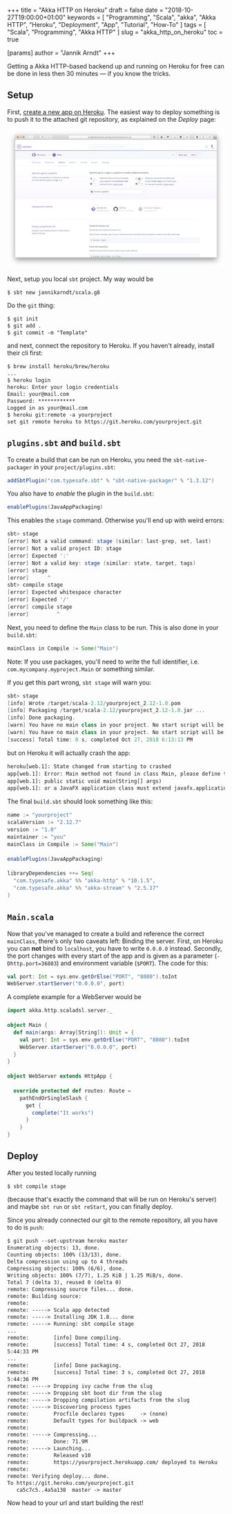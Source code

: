 +++
title = "Akka HTTP on Heroku"
draft = false
date = "2018-10-27T19:00:00+01:00"
keywords = [ "Programming", "Scala", "akka", "Akka HTTP", "Heroku", "Deployment", "App", "Tutorial", "How-To" ]
tags = [ "Scala", "Programming", "Akka HTTP" ]
slug = "akka_http_on_heroku"
toc = true

[params]
  author = "Jannik Arndt"
+++

Getting a Akka HTTP-based backend up and running on Heroku for free can be done in less then 30 minutes — if you know the tricks.

<!--more-->

## Setup

First, [create a new app on Heroku](https://dashboard.heroku.com/new-app). The easiest way to deploy something is to push it to the attached git repository, as explained on the _Deploy_ page:

<a href="/blog/2018/10/heroku1.png"><img src="/blog/2018/10/heroku1.png" alt=""></a>

Next, setup you local `sbt` project. My way would be

```shell
$ sbt new jannikarndt/scala.g8
```

Do the `git` thing:

```shell
$ git init
$ git add .
$ git commit -m "Template"  
```

and next, connect the repository to Heroku. If you haven't already, install their cli first:

```shell
$ brew install heroku/brew/heroku
...
$ heroku login
heroku: Enter your login credentials
Email: your@mail.com
Password: ************
Logged in as your@mail.com
$ heroku git:remote -a yourproject
set git remote heroku to https://git.heroku.com/yourproject.git
```

## `plugins.sbt` and `build.sbt`

To create a build that can be run on Heroku, you need the `sbt-native-packager` in your `project/plugins.sbt`:

```scala
addSbtPlugin("com.typesafe.sbt" % "sbt-native-packager" % "1.3.12")
```

You also have to _enable_ the plugin in the `build.sbt`:

```scala
enablePlugins(JavaAppPackaging)
```

This enables the `stage` command. Otherwise you'll end up with weird errors:

```scala
sbt> stage
[error] Not a valid command: stage (similar: last-grep, set, last)
[error] Not a valid project ID: stage
[error] Expected ':'
[error] Not a valid key: stage (similar: state, target, tags)
[error] stage
[error]      ^
sbt> compile stage
[error] Expected whitespace character
[error] Expected '/'
[error] compile stage
[error]         ^
```

Next, you need to define the `Main` class to be run. This is also done in your `build.sbt`:

```scala
mainClass in Compile := Some("Main")
```

Note: If you use packages, you'll need to write the full identifier, i.e. `com.mycompany.myproject.Main` or something similar.

If you get this part wrong, `sbt stage` will warn you:

```scala
sbt> stage
[info] Wrote /target/scala-2.12/yourproject_2.12-1.0.pom
[info] Packaging /target/scala-2.12/yourproject_2.12-1.0.jar ...
[info] Done packaging.
[warn] You have no main class in your project. No start script will be generated.
[warn] You have no main class in your project. No start script will be generated.
[success] Total time: 0 s, completed Oct 27, 2018 6:13:13 PM
```

but on Heroku it will actually crash the app:

```apache
heroku[web.1]: State changed from starting to crashed
app[web.1]: Error: Main method not found in class Main, please define the main method as:
app[web.1]: public static void main(String[] args)
app[web.1]: or a JavaFX application class must extend javafx.application.Application
```

The final `build.sbt` should look something like this:

```scala
name := "yourproject"
scalaVersion := "2.12.7"
version := "1.0"
maintainer := "you"
mainClass in Compile := Some("Main")

enablePlugins(JavaAppPackaging)

libraryDependencies ++= Seq(
  "com.typesafe.akka" %% "akka-http" % "10.1.5",
  "com.typesafe.akka" %% "akka-stream" % "2.5.17"
)
```

## `Main.scala`

Now that you've managed to create a build and reference the correct `mainClass`, there's only two caveats left: Binding the server. First, on Heroku you can **not** bind to `localhost`, you have to write `0.0.0.0` instead. Secondly, the port changes with every start of the app and is given as a parameter (`-Dhttp.port=36803`) and environment variable (`$PORT`). The code for this:

```scala
val port: Int = sys.env.getOrElse("PORT", "8080").toInt
WebServer.startServer("0.0.0.0", port)
```

A complete example for a WebServer would be

```scala
import akka.http.scaladsl.server._

object Main {
  def main(args: Array[String]): Unit = {
    val port: Int = sys.env.getOrElse("PORT", "8080").toInt
    WebServer.startServer("0.0.0.0", port)
  }
}

object WebServer extends HttpApp {

  override protected def routes: Route =
    pathEndOrSingleSlash {
      get {
        complete("It works")
      }
    }
}

```

## Deploy

After you tested locally running

```shell
$ sbt compile stage
```

(because that's exactly the command that will be run on Heroku's server) and maybe `sbt run` or `sbt reStart`, you can finally deploy.

Since you already connected our git to the remote repository, all you have to do is `push`:

```shell
$ git push --set-upstream heroku master
Enumerating objects: 13, done.
Counting objects: 100% (13/13), done.
Delta compression using up to 4 threads
Compressing objects: 100% (6/6), done.
Writing objects: 100% (7/7), 1.25 KiB | 1.25 MiB/s, done.
Total 7 (delta 3), reused 0 (delta 0)
remote: Compressing source files... done.
remote: Building source:
remote:
remote: -----> Scala app detected
remote: -----> Installing JDK 1.8... done
remote: -----> Running: sbt compile stage
...
remote:        [info] Done compiling.
remote:        [success] Total time: 4 s, completed Oct 27, 2018 5:44:33 PM
...
remote:        [info] Done packaging.
remote:        [success] Total time: 3 s, completed Oct 27, 2018 5:44:36 PM
remote: -----> Dropping ivy cache from the slug
remote: -----> Dropping sbt boot dir from the slug
remote: -----> Dropping compilation artifacts from the slug
remote: -----> Discovering process types
remote:        Procfile declares types     -> (none)
remote:        Default types for buildpack -> web
remote:
remote: -----> Compressing...
remote:        Done: 71.9M
remote: -----> Launching...
remote:        Released v10
remote:        https://yourproject.herokuapp.com/ deployed to Heroku
remote:
remote: Verifying deploy... done.
To https://git.heroku.com/yourproject.git
   ca5c7c5..4a5a138  master -> master
```

Now head to your url and start building the rest!